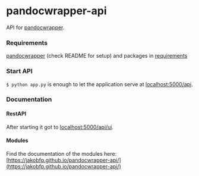 # pandocwrapper-api

API for [pandocwrapper](https://github.com/jakobfp/pandocwrapper).

### Requirements

[pandocwrapper](https://github.com/jakobfp/pandocwrapper) (check README for setup) and packages in [requirements](./requirements.txt)

### Start API

`$ python app.py` is enough to let the application serve at [localhost:5000/api](localhost:5000/api).

### Documentation
#### RestAPI
After starting it got to [localhost:5000/api/ui](localhost:5000/api/ui).
#### Modules
Find the documentation of the modules here: [https://jakobfp.github.io/pandocwrapper-api/](https://jakobfp.github.io/pandocwrapper-api/)